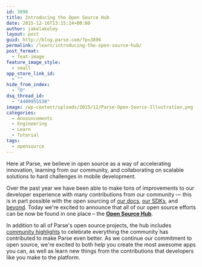 ```yaml
---
id: 3896
title: Introducing the Open Source Hub
date: 2015-12-16T13:15:24+00:00
author: jakelakeley
layout: post
guid: http://blog.parse.com/?p=3896
permalink: /learn/introducing-the-open-source-hub/
post_format:
  - feat-image
feature_image_style:
  - small
app_store_link_id:
  - ""
hide_from_index:
  - "0"
dsq_thread_id:
  - "4409955538"
image: /wp-content/uploads/2015/12/Parse-Open-Source-Illustration.png
categories:
  - Announcements
  - Engineering
  - Learn
  - Tutorial
tags:
  - opensource
---
```

Here at Parse, we believe in open source as a way of accelerating innovation, learning from our community, and collaborating on scalable solutions to hard challenges in mobile development.

Over the past year we have been able to make tons of improvements to our developer experience with many contributions from our community — this is in part possible with the open sourcing of [our docs](http://blog.parse.com/announcements/our-docs-are-now-open-sourced/), [our SDKs](http://blog.parse.com/announcements/open-sourcing-our-sdks/), and [beyond](http://blog.parse.com/announcements/open-sourcing-our-facebook-and-twitter-integration-frameworks/). Today we're excited to announce that all of our open source efforts can be now be found in one place – the **[Open Source Hub](http://parseplatform.github.io/)**.

In addition to all of Parse's open source projects, the hub includes [community highlights](http://parseplatform.github.io/#community) to celebrate everything the community has contributed to make Parse even better. As we continue our commitment to open source, we're excited to both help you create the most awesome apps you can, as well as learn new things from the contributions that developers like you make to the platform.
